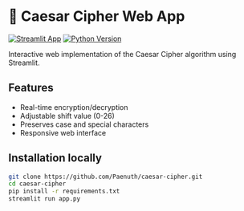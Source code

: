 # 🔐 Caesar Cipher Web App

[![Streamlit App](https://static.streamlit.io/badges/streamlit_badge_black_white.svg)](https://ajkjvnezrzdhtgatnrxpz9.streamlit.app)
[![Python Version](https://img.shields.io/badge/Python-3.8%2B-blue)](https://python.org)

Interactive web implementation of the Caesar Cipher algorithm using Streamlit.

## Features

- Real-time encryption/decryption
- Adjustable shift value (0-26)
- Preserves case and special characters
- Responsive web interface

## Installation locally

```bash
git clone https://github.com/Paenuth/caesar-cipher.git
cd caesar-cipher
pip install -r requirements.txt
streamlit run app.py

